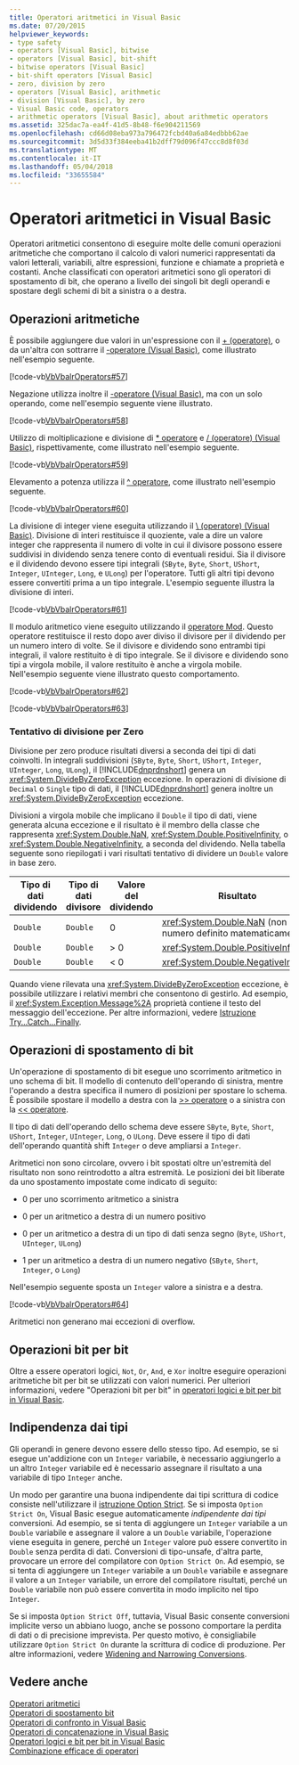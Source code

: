 ```yaml
---
title: Operatori aritmetici in Visual Basic
ms.date: 07/20/2015
helpviewer_keywords:
- type safety
- operators [Visual Basic], bitwise
- operators [Visual Basic], bit-shift
- bitwise operators [Visual Basic]
- bit-shift operators [Visual Basic]
- zero, division by zero
- operators [Visual Basic], arithmetic
- division [Visual Basic], by zero
- Visual Basic code, operators
- arithmetic operators [Visual Basic], about arithmetic operators
ms.assetid: 325dac7a-ea4f-41d5-8b48-f6e904211569
ms.openlocfilehash: cd66d08eba973a796472fcbd40a6a84edbbb62ae
ms.sourcegitcommit: 3d5d33f384eeba41b2dff79d096f47ccc8d8f03d
ms.translationtype: MT
ms.contentlocale: it-IT
ms.lasthandoff: 05/04/2018
ms.locfileid: "33655584"
---
```

# <a name="arithmetic-operators-in-visual-basic"></a>Operatori aritmetici in Visual Basic
Operatori aritmetici consentono di eseguire molte delle comuni operazioni aritmetiche che comportano il calcolo di valori numerici rappresentati da valori letterali, variabili, altre espressioni, funzione e chiamate a proprietà e costanti. Anche classificati con operatori aritmetici sono gli operatori di spostamento di bit, che operano a livello dei singoli bit degli operandi e spostare degli schemi di bit a sinistra o a destra.  
  
## <a name="arithmetic-operations"></a>Operazioni aritmetiche  
 È possibile aggiungere due valori in un'espressione con il [+ (operatore)](../../../../visual-basic/language-reference/operators/addition-operator.md), o da un'altra con sottrarre il [-operatore (Visual Basic)](../../../../visual-basic/language-reference/operators/subtraction-operator.md), come illustrato nell'esempio seguente.  
  
 [!code-vb[VbVbalrOperators#57](../../../../visual-basic/language-reference/operators/codesnippet/VisualBasic/arithmetic-operators_1.vb)]  
  
 Negazione utilizza inoltre il [-operatore (Visual Basic)](../../../../visual-basic/language-reference/operators/subtraction-operator.md), ma con un solo operando, come nell'esempio seguente viene illustrato.  
  
 [!code-vb[VbVbalrOperators#58](../../../../visual-basic/language-reference/operators/codesnippet/VisualBasic/arithmetic-operators_2.vb)]  
  
 Utilizzo di moltiplicazione e divisione di [* operatore](../../../../visual-basic/language-reference/operators/multiplication-operator.md) e [/ (operatore) (Visual Basic)](../../../../visual-basic/language-reference/operators/floating-point-division-operator.md), rispettivamente, come illustrato nell'esempio seguente.  
  
 [!code-vb[VbVbalrOperators#59](../../../../visual-basic/language-reference/operators/codesnippet/VisualBasic/arithmetic-operators_3.vb)]  
  
 Elevamento a potenza utilizza il [^ operatore](../../../../visual-basic/language-reference/operators/exponentiation-operator.md), come illustrato nell'esempio seguente.  
  
 [!code-vb[VbVbalrOperators#60](../../../../visual-basic/language-reference/operators/codesnippet/VisualBasic/arithmetic-operators_4.vb)]  
  
 La divisione di integer viene eseguita utilizzando il [\ (operatore) (Visual Basic)](../../../../visual-basic/language-reference/operators/integer-division-operator.md). Divisione di interi restituisce il quoziente, vale a dire un valore integer che rappresenta il numero di volte in cui il divisore possono essere suddivisi in dividendo senza tenere conto di eventuali residui. Sia il divisore e il dividendo devono essere tipi integrali (`SByte`, `Byte`, `Short`, `UShort`, `Integer`, `UInteger`, `Long`, e `ULong`) per l'operatore. Tutti gli altri tipi devono essere convertiti prima a un tipo integrale. L'esempio seguente illustra la divisione di interi.  
  
 [!code-vb[VbVbalrOperators#61](../../../../visual-basic/language-reference/operators/codesnippet/VisualBasic/arithmetic-operators_5.vb)]  
  
 Il modulo aritmetico viene eseguito utilizzando il [operatore Mod](../../../../visual-basic/language-reference/operators/mod-operator.md). Questo operatore restituisce il resto dopo aver diviso il divisore per il dividendo per un numero intero di volte. Se il divisore e dividendo sono entrambi tipi integrali, il valore restituito è di tipo integrale. Se il divisore e dividendo sono tipi a virgola mobile, il valore restituito è anche a virgola mobile. Nell'esempio seguente viene illustrato questo comportamento.  
  
 [!code-vb[VbVbalrOperators#62](../../../../visual-basic/language-reference/operators/codesnippet/VisualBasic/arithmetic-operators_6.vb)]  
  
 [!code-vb[VbVbalrOperators#63](../../../../visual-basic/language-reference/operators/codesnippet/VisualBasic/arithmetic-operators_7.vb)]  
  
### <a name="attempted-division-by-zero"></a>Tentativo di divisione per Zero  
 Divisione per zero produce risultati diversi a seconda dei tipi di dati coinvolti. In integrali suddivisioni (`SByte`, `Byte`, `Short`, `UShort`, `Integer`, `UInteger`, `Long`, `ULong`), il [!INCLUDE[dnprdnshort](~/includes/dnprdnshort-md.md)] genera un <xref:System.DivideByZeroException> eccezione. In operazioni di divisione di `Decimal` o `Single` tipo di dati, il [!INCLUDE[dnprdnshort](~/includes/dnprdnshort-md.md)] genera inoltre un <xref:System.DivideByZeroException> eccezione.  
  
 Divisioni a virgola mobile che implicano il `Double` il tipo di dati, viene generata alcuna eccezione e il risultato è il membro della classe che rappresenta <xref:System.Double.NaN>, <xref:System.Double.PositiveInfinity>, o <xref:System.Double.NegativeInfinity>, a seconda del dividendo. Nella tabella seguente sono riepilogati i vari risultati tentativo di dividere un `Double` valore in base zero.  
  
|Tipo di dati dividendo|Tipo di dati divisore|Valore del dividendo|Risultato|  
|---|---|---|---|  
|`Double`|`Double`|0|<xref:System.Double.NaN> (non un numero definito matematicamente)|  
|`Double`|`Double`|> 0|<xref:System.Double.PositiveInfinity>|  
|`Double`|`Double`|\< 0|<xref:System.Double.NegativeInfinity>|  
  
 Quando viene rilevata una <xref:System.DivideByZeroException> eccezione, è possibile utilizzare i relativi membri che consentono di gestirlo. Ad esempio, il <xref:System.Exception.Message%2A> proprietà contiene il testo del messaggio dell'eccezione. Per altre informazioni, vedere [Istruzione Try...Catch...Finally](../../../../visual-basic/language-reference/statements/try-catch-finally-statement.md).  
  
## <a name="bit-shift-operations"></a>Operazioni di spostamento di bit  
 Un'operazione di spostamento di bit esegue uno scorrimento aritmetico in uno schema di bit. Il modello di contenuto dell'operando di sinistra, mentre l'operando a destra specifica il numero di posizioni per spostare lo schema. È possibile spostare il modello a destra con la [>> operatore](../../../../visual-basic/language-reference/operators/right-shift-operator.md) o a sinistra con la [<< operatore](../../../../visual-basic/language-reference/operators/left-shift-operator.md).  
  
 Il tipo di dati dell'operando dello schema deve essere `SByte`, `Byte`, `Short`, `UShort`, `Integer`, `UInteger`, `Long`, o `ULong`. Deve essere il tipo di dati dell'operando quantità shift `Integer` o deve ampliarsi a `Integer`.  
  
 Aritmetici non sono circolare, ovvero i bit spostati oltre un'estremità del risultato non sono reintrodotto a altra estremità. Le posizioni dei bit liberate da uno spostamento impostate come indicato di seguito:  
  
-   0 per uno scorrimento aritmetico a sinistra  
  
-   0 per un aritmetico a destra di un numero positivo  
  
-   0 per un aritmetico a destra di un tipo di dati senza segno (`Byte`, `UShort`, `UInteger`, `ULong`)  
  
-   1 per un aritmetico a destra di un numero negativo (`SByte`, `Short`, `Integer`, o `Long`)  
  
 Nell'esempio seguente sposta un `Integer` valore a sinistra e a destra.  
  
 [!code-vb[VbVbalrOperators#64](../../../../visual-basic/language-reference/operators/codesnippet/VisualBasic/arithmetic-operators_8.vb)]  
  
 Aritmetici non generano mai eccezioni di overflow.  
  
## <a name="bitwise-operations"></a>Operazioni bit per bit  
 Oltre a essere operatori logici, `Not`, `Or`, `And`, e `Xor` inoltre eseguire operazioni aritmetiche bit per bit se utilizzati con valori numerici. Per ulteriori informazioni, vedere "Operazioni bit per bit" in [operatori logici e bit per bit in Visual Basic](../../../../visual-basic/programming-guide/language-features/operators-and-expressions/logical-and-bitwise-operators.md).  
  
## <a name="type-safety"></a>Indipendenza dai tipi  
 Gli operandi in genere devono essere dello stesso tipo. Ad esempio, se si esegue un'addizione con un `Integer` variabile, è necessario aggiungerlo a un altro `Integer` variabile ed è necessario assegnare il risultato a una variabile di tipo `Integer` anche.  
  
 Un modo per garantire una buona indipendente dai tipi scrittura di codice consiste nell'utilizzare il [istruzione Option Strict](../../../../visual-basic/language-reference/statements/option-strict-statement.md). Se si imposta `Option Strict On`, Visual Basic esegue automaticamente *indipendente dai tipi* conversioni. Ad esempio, se si tenta di aggiungere un `Integer` variabile a un `Double` variabile e assegnare il valore a un `Double` variabile, l'operazione viene eseguita in genere, perché un `Integer` valore può essere convertito in `Double` senza perdita di dati. Conversioni di tipo-unsafe, d'altra parte, provocare un errore del compilatore con `Option Strict On`. Ad esempio, se si tenta di aggiungere un `Integer` variabile a un `Double` variabile e assegnare il valore a un `Integer` variabile, un errore del compilatore risultati, perché un `Double` variabile non può essere convertita in modo implicito nel tipo `Integer`.  
  
 Se si imposta `Option Strict Off`, tuttavia, Visual Basic consente conversioni implicite verso un abbiano luogo, anche se possono comportare la perdita di dati o di precisione imprevista. Per questo motivo, è consigliabile utilizzare `Option Strict On` durante la scrittura di codice di produzione. Per altre informazioni, vedere [Widening and Narrowing Conversions](../../../../visual-basic/programming-guide/language-features/data-types/widening-and-narrowing-conversions.md).  
  
## <a name="see-also"></a>Vedere anche  
 [Operatori aritmetici](../../../../visual-basic/language-reference/operators/arithmetic-operators.md)  
 [Operatori di spostamento bit](../../../../visual-basic/language-reference/operators/bit-shift-operators.md)  
 [Operatori di confronto in Visual Basic](../../../../visual-basic/programming-guide/language-features/operators-and-expressions/comparison-operators.md)  
 [Operatori di concatenazione in Visual Basic](../../../../visual-basic/programming-guide/language-features/operators-and-expressions/concatenation-operators.md)  
 [Operatori logici e bit per bit in Visual Basic](../../../../visual-basic/programming-guide/language-features/operators-and-expressions/logical-and-bitwise-operators.md)  
 [Combinazione efficace di operatori](../../../../visual-basic/programming-guide/language-features/operators-and-expressions/efficient-combination-of-operators.md)
